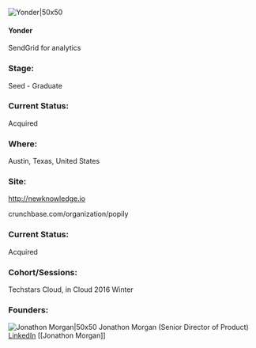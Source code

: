 

![Yonder|50x50](https://apimg.techstars.com/connect/images/image_files/59cecaab9c66a95ec6000081/original/new_knowledge.jpg)

#### Yonder
SendGrid for analytics

### Stage: 
Seed - Graduate 

### Current Status: 
Acquired

### Where:
Austin, Texas, United States

### Site:
http://newknowledge.io



crunchbase.com/organization/popily

### Current Status: 
Acquired

### Cohort/Sessions: 
Techstars Cloud, in Cloud 2016 Winter

### Founders: 

![Jonathon Morgan|50x50](https://apimg.techstars.com/connect/images/image_files/569c6fd3a93e9f8fe1000005/original/cropped-headshot-wide.png) Jonathon Morgan (Senior Director of Product) [LinkedIn](https://linkedin.com/in/jonathonmorgan) [[Jonathon Morgan]]


